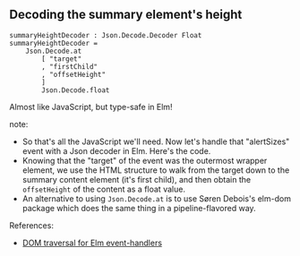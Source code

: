 ##  Decoding the summary element's height

<pre class="fragment"><code class="elm" data-trim data-noescape>summaryHeightDecoder : Json.Decode.Decoder Float
summaryHeightDecoder =
    Json.Decode.at
        [ "target"
        , "firstChild"
        , "offsetHeight"
        ]
        Json.Decode.float
</code></pre>

<div class="fragment">Almost like JavaScript, but type-safe in Elm!</div>

note:
* So that's all the JavaScript we'll need. Now let's handle that "alertSizes" event with a Json decoder in Elm. Here's the code.
* Knowing that the "target" of the event was the outermost wrapper element, we use the HTML structure to walk from the target
down to the summary content element (it's first child), and then obtain the <code>offsetHeight</code> of the content as a float value.
* An alternative to using <code>Json.Decode.at</code> is to use Søren Debois's elm-dom package which does the same thing
in a pipeline-flavored way.

References:
* [DOM traversal for Elm event-handlers](https://github.com/debois/elm-dom)

